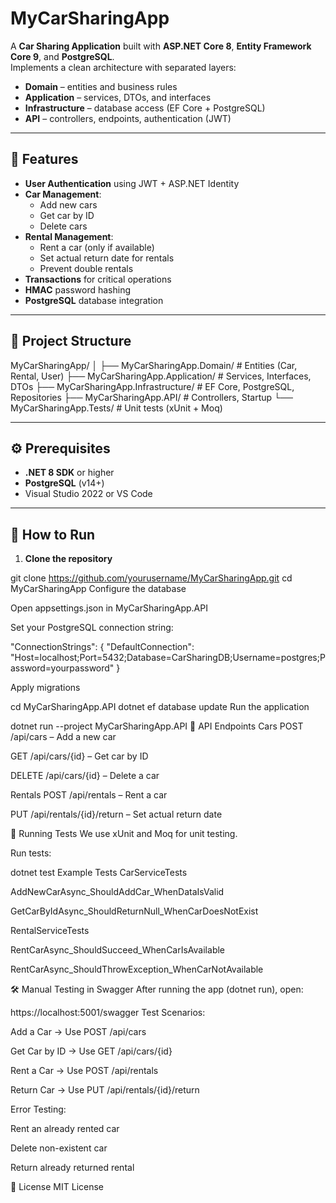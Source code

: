 ﻿# MyCarSharingApp

A **Car Sharing Application** built with **ASP.NET Core 8**, **Entity Framework Core 9**, and **PostgreSQL**.  
Implements a clean architecture with separated layers:  
- **Domain** – entities and business rules  
- **Application** – services, DTOs, and interfaces  
- **Infrastructure** – database access (EF Core + PostgreSQL)  
- **API** – controllers, endpoints, authentication (JWT)  

---

## 🚀 Features
- **User Authentication** using JWT + ASP.NET Identity
- **Car Management**:
  - Add new cars
  - Get car by ID
  - Delete cars
- **Rental Management**:
  - Rent a car (only if available)
  - Set actual return date for rentals
  - Prevent double rentals
- **Transactions** for critical operations
- **HMAC** password hashing
- **PostgreSQL** database integration

---

## 📂 Project Structure
MyCarSharingApp/
│
├── MyCarSharingApp.Domain/ # Entities (Car, Rental, User)
├── MyCarSharingApp.Application/ # Services, Interfaces, DTOs
├── MyCarSharingApp.Infrastructure/ # EF Core, PostgreSQL, Repositories
├── MyCarSharingApp.API/ # Controllers, Startup
└── MyCarSharingApp.Tests/ # Unit tests (xUnit + Moq)

---

## ⚙️ Prerequisites
- **.NET 8 SDK** or higher  
- **PostgreSQL** (v14+)  
- Visual Studio 2022 or VS Code  

---

## 🔧 How to Run

1. **Clone the repository**

git clone https://github.com/yourusername/MyCarSharingApp.git
cd MyCarSharingApp
Configure the database

Open appsettings.json in MyCarSharingApp.API

Set your PostgreSQL connection string:


"ConnectionStrings": {
  "DefaultConnection": "Host=localhost;Port=5432;Database=CarSharingDB;Username=postgres;Password=yourpassword"
}

Apply migrations

cd MyCarSharingApp.API
dotnet ef database update
Run the application

dotnet run --project MyCarSharingApp.API
📜 API Endpoints
Cars
POST /api/cars – Add a new car

GET /api/cars/{id} – Get car by ID

DELETE /api/cars/{id} – Delete a car

Rentals
POST /api/rentals – Rent a car

PUT /api/rentals/{id}/return – Set actual return date

🧪 Running Tests
We use xUnit and Moq for unit testing.

Run tests:

dotnet test
Example Tests
CarServiceTests

AddNewCarAsync_ShouldAddCar_WhenDataIsValid

GetCarByIdAsync_ShouldReturnNull_WhenCarDoesNotExist

RentalServiceTests

RentCarAsync_ShouldSucceed_WhenCarIsAvailable

RentCarAsync_ShouldThrowException_WhenCarNotAvailable

🛠 Manual Testing in Swagger
After running the app (dotnet run), open:

https://localhost:5001/swagger
Test Scenarios:

Add a Car → Use POST /api/cars

Get Car by ID → Use GET /api/cars/{id}

Rent a Car → Use POST /api/rentals

Return Car → Use PUT /api/rentals/{id}/return

Error Testing:

Rent an already rented car

Delete non-existent car

Return already returned rental

📄 License
MIT License